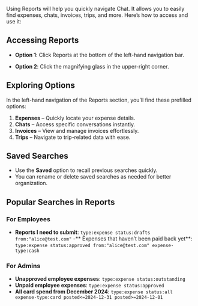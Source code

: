 Using Reports will help you quickly navigate Chat. It allows you to easily find expenses, chats, invoices, trips, and more. Here’s how to access and use it:

## Accessing Reports
- **Option 1**: Click Reports at the bottom of the left-hand navigation bar.

- **Option 2**: Click the magnifying glass in the upper-right corner.

## Exploring Options

In the left-hand navigation of the Reports section, you’ll find these prefilled options:
1. **Expenses** – Quickly locate your expense details.
2. **Chats** – Access specific conversations instantly.
3. **Invoices** – View and manage invoices effortlessly.
4. **Trips** – Navigate to trip-related data with ease.

## Saved Searches
- Use the **Saved** option to recall previous searches quickly.
- You can rename or delete saved searches as needed for better organization.

## Popular Searches in Reports
### For Employees
- **Reports I need to submit**:
 `type:expense status:drafts from:"alice@test.com"`
-** Expenses that haven’t been paid back yet**:
 `type:expense status:approved from:"alice@test.com" expense-type:cash`

### For Admins
- **Unapproved employee expenses**:
 `type:expense status:outstanding`
- **Unpaid employee expenses**:
 `type:expense status:approved`
- **All card spend from December 2024**:
 `type:expense status:all expense-type:card posted<=2024-12-31 posted>=2024-12-01`
